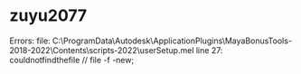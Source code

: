 # zuyu2077
Errors: file: C:\ProgramData\Autodesk\ApplicationPlugins\MayaBonusTools-2018-2022\Contents\scripts-2022\userSetup.mel line 27: couldnotfindthefile //  file -f -new;

